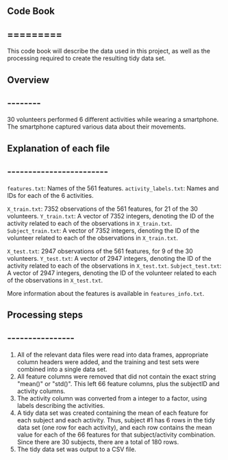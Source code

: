 ## Code Book
## =========
This code book will describe the data used in this project, as well as the processing required to create the resulting tidy data set.

## Overview
## --------

30 volunteers performed 6 different activities while wearing a smartphone. The smartphone captured various data about their movements.

## Explanation of each file
## ------------------------

`features.txt`: Names of the 561 features.
`activity_labels.txt`: Names and IDs for each of the 6 activities.

`X_train.txt`: 7352 observations of the 561 features, for 21 of the 30 volunteers.
`Y_train.txt`: A vector of 7352 integers, denoting the ID of the activity related to each of the observations in `X_train.txt`.
`Subject_train.txt`: A vector of 7352 integers, denoting the ID of the volunteer related to each of the observations in `X_train.txt`.

`X_test.txt`: 2947 observations of the 561 features, for 9 of the 30 volunteers.
`Y_test.txt`: A vector of 2947 integers, denoting the ID of the activity related to each of the observations in `X_test.txt`.
`Subject_test.txt`: A vector of 2947 integers, denoting the ID of the volunteer related to each of the observations in `X_test.txt`.

More information about the features is available in `features_info.txt`.

## Processing steps
## ----------------

1. All of the relevant data files were read into data frames, appropriate column headers were added, and the training and test sets were combined into a single data set.
2. All feature columns were removed that did not contain the exact string "mean()" or "std()". This left 66 feature columns, plus the subjectID and activity columns.
3. The activity column was converted from a integer to a factor, using labels describing the activities.
4. A tidy data set was created containing the mean of each feature for each subject and each activity. Thus, subject #1 has 6 rows in the tidy data set (one row for each activity), 
   and each row contains the mean value for each of the 66 features for that subject/activity combination. Since there are 30 subjects, there are a total of 180 rows.
5. The tidy data set was output to a CSV file.
